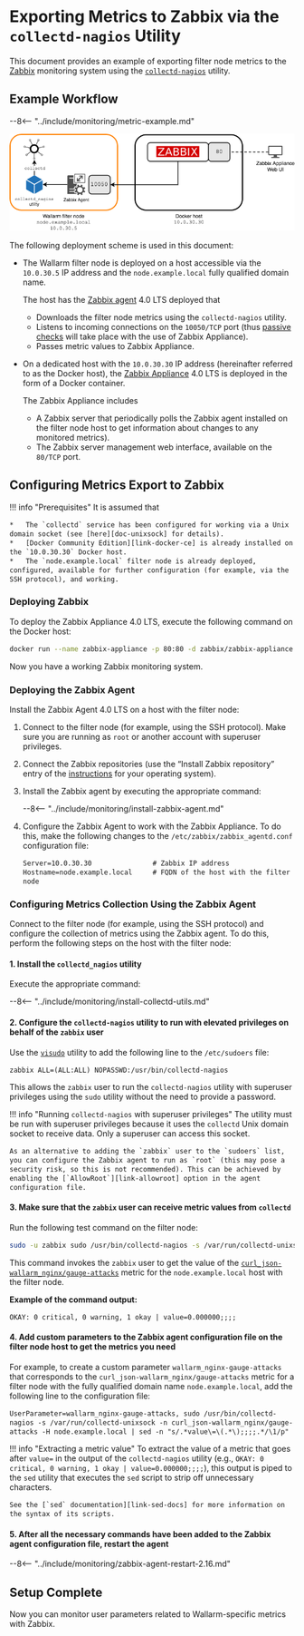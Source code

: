 [img-zabbix-scheme]:        ../../images/monitoring/zabbix-scheme.png

[link-zabbix]:              https://www.zabbix.com/
[link-collectd-nagios]:     https://collectd.org/wiki/index.php/Collectd-nagios
[link-zabbix-agent]:        https://www.zabbix.com/zabbix_agent
[link-zabbix-passive]:      https://www.zabbix.com/documentation/4.0/manual/appendix/items/activepassive
[link-zabbix-app]:          https://hub.docker.com/r/zabbix/zabbix-appliance
[link-docker-ce]:           https://docs.docker.com/install/
[link-zabbix-repo]:         https://www.zabbix.com/download
[link-allowroot]:           https://www.zabbix.com/documentation/4.0/manual/appendix/config/zabbix_agentd
[link-sed-docs]:            https://www.gnu.org/software/sed/manual/sed.html#sed-script-overview
[link-visudo]:              https://www.sudo.ws/man/1.8.17/visudo.man.html
[link-metric]:              available-metrics.md#number-of-attacks

[doc-unixsock]:             fetching-metrics.md#exporting-metrics-using-the-collectd-nagios-utility

#   Exporting Metrics to Zabbix via the `collectd‑nagios` Utility

This document provides an example of exporting filter node metrics to the [Zabbix][link-zabbix] monitoring system using the [`collectd-nagios`][link-collectd-nagios] utility.

##  Example Workflow

--8<-- "../include/monitoring/metric-example.md"


![!Example workflow][img-zabbix-scheme]

The following deployment scheme is used in this document:
*   The Wallarm filter node is deployed on a host accessible via the `10.0.30.5` IP address and the `node.example.local` fully qualified domain name.
    
    The host has the [Zabbix agent][link-zabbix-agent] 4.0 LTS deployed that

    *   Downloads the filter node metrics using the `collectd-nagios` utility.
    *   Listens to incoming connections on the `10050/TCP` port (thus [passive checks][link-zabbix-passive] will take place with the use of Zabbix Appliance).
    *   Passes metric values to Zabbix Appliance. 
    
*   On a dedicated host with the `10.0.30.30` IP address (hereinafter referred to as the Docker host), the [Zabbix Appliance][link-zabbix-app] 4.0 LTS is deployed in the form of a Docker container.
    
    The Zabbix Appliance includes
    
    *   A Zabbix server that periodically polls the Zabbix agent installed on the filter node host to get information about changes to any monitored metrics).
    *   The Zabbix server management web interface, available on the `80/TCP` port.

    
    
##  Configuring Metrics Export to Zabbix


!!! info "Prerequisites"
    It is assumed that

    *   The `collectd` service has been configured for working via a Unix domain socket (see [here][doc-unixsock] for details).
    *   [Docker Community Edition][link-docker-ce] is already installed on the `10.0.30.30` Docker host.
    *   The `node.example.local` filter node is already deployed, configured, available for further configuration (for example, via the SSH protocol), and working.


### Deploying Zabbix

To deploy the Zabbix Appliance 4.0 LTS, execute the following command on the Docker host:

``` bash
docker run --name zabbix-appliance -p 80:80 -d zabbix/zabbix-appliance:alpine-4.0-latest
```

Now you have a working Zabbix monitoring system.

### Deploying the Zabbix Agent

Install the Zabbix Agent 4.0 LTS on a host with the filter node:
1.  Connect to the filter node (for example, using the SSH protocol). Make sure you are running as `root` or another account with superuser privileges.
2.  Connect the Zabbix repositories (use the “Install Zabbix repository” entry of the [instructions][link-zabbix-repo] for your operating system).
3.  Install the Zabbix agent by executing the appropriate command:

    --8<-- "../include/monitoring/install-zabbix-agent.md"

4.  Configure the Zabbix Agent to work with the Zabbix Appliance. To do this, make the following changes to the `/etc/zabbix/zabbix_agentd.conf` configuration file:
   
    ```
    Server=10.0.30.30			    # Zabbix IP address
    Hostname=node.example.local		# FQDN of the host with the filter node
    ```
    
### Configuring Metrics Collection Using the Zabbix Agent

Connect to the filter node (for example, using the SSH protocol) and configure the collection of metrics using the Zabbix agent. To do this, perform the following steps on the host with the filter node:

####    1.  Install the `collectd_nagios` utility
    
Execute the appropriate command:

--8<-- "../include/monitoring/install-collectd-utils.md"


####    2.  Configure the `collectd-nagios` utility to run with elevated privileges on behalf of the `zabbix` user
   
Use the [`visudo`][link-visudo] utility to add the following line to the `/etc/sudoers` file:
    
```
zabbix ALL=(ALL:ALL) NOPASSWD:/usr/bin/collectd-nagios
```
    
This allows the `zabbix` user to run the `collectd-nagios` utility with superuser privileges using the `sudo` utility without the need to provide a password.


!!! info "Running `collectd-nagios` with superuser privileges"
    The utility must be run with superuser privileges because it uses the `collectd` Unix domain socket to receive data. Only a superuser can access this socket.
    
    As an alternative to adding the `zabbix` user to the `sudoers` list, you can configure the Zabbix agent to run as `root` (this may pose a security risk, so this is not recommended). This can be achieved by enabling the [`AllowRoot`][link-allowroot] option in the agent configuration file.
        
####    3.  Make sure that the `zabbix` user can receive metric values from `collectd`
    
Run the following test command on the filter node:
    
``` bash
sudo -u zabbix sudo /usr/bin/collectd-nagios -s /var/run/collectd-unixsock -n curl_json-wallarm_nginx/gauge-attacks -H node.example.local
```

This command invokes the `zabbix` user to get the value of the [`curl_json-wallarm_nginx/gauge-attacks`][link-metric] metric for the `node.example.local` host with the filter node.
    
**Example of the command output:**

```
OKAY: 0 critical, 0 warning, 1 okay | value=0.000000;;;;
```
    
####    4.  Add custom parameters to the Zabbix agent configuration file on the filter node host to get the metrics you need
    
For example, to create a custom parameter `wallarm_nginx-gauge-attacks` that corresponds to the `curl_json-wallarm_nginx/gauge-attacks` metric for a filter node with the fully qualified domain name `node.example.local`, add the following line to the configuration file:
   
```
UserParameter=wallarm_nginx-gauge-attacks, sudo /usr/bin/collectd-nagios -s /var/run/collectd-unixsock -n curl_json-wallarm_nginx/gauge-attacks -H node.example.local | sed -n "s/.*value\=\(.*\);;;;.*/\1/p"
```
!!! info "Extracting a metric value"
    To extract the value of a metric that goes after `value=` in the output of the `collectd-nagios` utility (e.g., `OKAY: 0 critical, 0 warning, 1 okay | value=0.000000;;;;`), this output is piped to the `sed` utility that executes the `sed` script to strip off unnecessary characters.
    
    See the [`sed` documentation][link-sed-docs] for more information on the syntax of its scripts.

####    5.  After all the necessary commands have been added to the Zabbix agent configuration file, restart the agent

--8<-- "../include/monitoring/zabbix-agent-restart-2.16.md"

##  Setup Complete

Now you can monitor user parameters related to Wallarm-specific metrics with Zabbix.